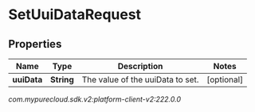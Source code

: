 # SetUuiDataRequest


## Properties

| Name | Type | Description | Notes |
| ------------ | ------------- | ------------- | ------------- |
| **uuiData** | **String** | The value of the uuiData to set. |  [optional] |




_com.mypurecloud.sdk.v2:platform-client-v2:222.0.0_
